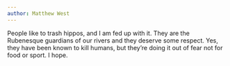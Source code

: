 ```yaml
---
author: Matthew West
---
```

People like to trash hippos, and I am fed up with it. They are the Rubenesque guardians of our rivers and they deserve some respect. Yes, they have been known to kill humans, but they’re doing it out of fear not for food or sport. I hope.